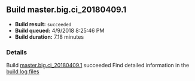 ## Build master.big.ci_20180409.1
- **Build result:** `succeeded`
- **Build queued:** 4/9/2018 8:25:46 PM
- **Build duration:** 7.18 minutes
### Details
Build [master.big.ci_20180409.1](https://winappstudio.visualstudio.com/web/build.aspx?pcguid=a4ef43be-68ce-4195-a619-079b4d9834c2&builduri=vstfs%3a%2f%2f%2fBuild%2fBuild%2f25409) succeeded
Find detailed information in the [build log files](https://uwpctdiags.blob.core.windows.net/buildlogs/master.big.ci_20180409.1_logs.zip)
